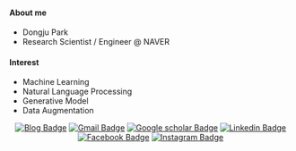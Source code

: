 <div align=left>

#### About me
- Dongju Park
- Research Scientist / Engineer @ NAVER 

#### Interest
- Machine Learning
- Natural Language Processing
- Generative Model
- Data Augmentation



<div align=center>

[![Blog Badge](http://img.shields.io/badge/-blog-black?style=flat-square&logo=github&link=https://toriving.github.io/)](https://toriving.github.io/) 
[![Gmail Badge](https://img.shields.io/badge/-Gmail-d14836?style=flat-square&logo=Gmail&logoColor=white&link=mailto:toriving@gmail.com)](mailto:toriving@gmail.com)
[![Google scholar Badge](https://img.shields.io/badge/-Scholar-%234285F4?style=falt-square&logo=Google%20scholar&logoColor=white&link=https://scholar.google.com/citations?hl=en&user=Mh3vtlEAAAAJ/)](https://scholar.google.com/citations?hl=en&user=Mh3vtlEAAAAJ/)
[![Linkedin Badge](https://img.shields.io/badge/-LinkedIn-blue?style=flat-square&logo=Linkedin&logoColor=white&link=https://www.linkedin.com/in/toriving/)](https://www.linkedin.com/in/toriving/) 
[![Facebook Badge](https://img.shields.io/badge/-Facebook-1877f2?style=flat-square&logo=facebook&logoColor=white&link=https://www.facebook.com/toriving/)](https://www.facebook.com/toriving/)
[![Instagram Badge](http://img.shields.io/badge/instagram-%23E4405F?style=falt-square&logo=instagram&logoColor=white&link=https://instagram.com/dongjuu_/)](https://instagram.com/dongjuu_/) 
</div>